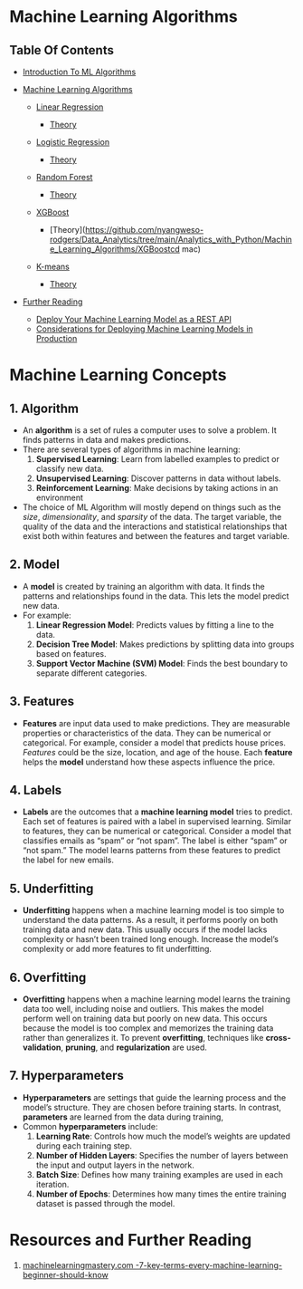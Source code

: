 # Machine Learning Algorithms

## Table Of Contents

- [Introduction To ML Algorithms](#Introduction-To-ML-Algorithms)

- [Machine Learning Algorithms]()

  - [Linear Regression]()

    - [Theory](https://github.com/nyangweso-rodgers/Data_Analytics/tree/main/Analytics_with_Python/Machine_Learning_Algorithms/Linear_Regression)

  - [Logistic Regression]()

    - [Theory](https://github.com/nyangweso-rodgers/Data_Analytics/tree/main/Analytics_with_Python/Machine_Learning_Algorithms/Logistics_Regression)

  - [Random Forest]()

    - [Theory](https://github.com/nyangweso-rodgers/Data_Analytics/tree/main/Analytics_with_Python/Machine_Learning_Algorithms/Random_Forest)

  - [XGBoost]()

    - [Theory](https://github.com/nyangweso-rodgers/Data_Analytics/tree/main/Analytics_with_Python/Machine_Learning_Algorithms/XGBoostcd mac)

  - [K-means]()
    - [Theory](https://github.com/nyangweso-rodgers/Data_Analytics/tree/main/Analytics_with_Python/Machine_Learning_Algorithms/K_Means)

- [Further Reading]()
  - [Deploy Your Machine Learning Model as a REST API](https://towardsdatascience.com/deploy-your-machine-learning-model-as-a-rest-api-4fe96bf8ddcc)
  - [Considerations for Deploying Machine Learning Models in Production](https://towardsdatascience.com/considerations-for-deploying-machine-learning-models-in-production-89d38d96cc23)

# Machine Learning Concepts

## 1. Algorithm

- An **algorithm** is a set of rules a computer uses to solve a problem. It finds patterns in data and makes predictions.
- There are several types of algorithms in machine learning:
  1. **Supervised Learning**: Learn from labelled examples to predict or classify new data.
  2. **Unsupervised Learning**: Discover patterns in data without labels.
  3. **Reinforcement Learning**: Make decisions by taking actions in an environment
- The choice of ML Algorithm will mostly depend on things such as the _size_, _dimensionality_, and _sparsity_ of the data. The target variable, the quality of the data and the interactions and statistical relationships that exist both within features and between the features and target variable.

## 2. Model

- A **model** is created by training an algorithm with data. It finds the patterns and relationships found in the data. This lets the model predict new data.
- For example:
  1. **Linear Regression Model**: Predicts values by fitting a line to the data.
  2. **Decision Tree Model**: Makes predictions by splitting data into groups based on features.
  3. **Support Vector Machine (SVM) Model**: Finds the best boundary to separate different categories.

## 3. Features

- **Features** are input data used to make predictions. They are measurable properties or characteristics of the data. They can be numerical or categorical.
  For example, consider a model that predicts house prices. _Features_ could be the size, location, and age of the house. Each **feature** helps the **model** understand how these aspects influence the price.

## 4. Labels

- **Labels** are the outcomes that a **machine learning model** tries to predict. Each set of features is paired with a label in supervised learning. Similar to features, they can be numerical or categorical.
  Consider a model that classifies emails as “spam” or “not spam”. The label is either “spam” or “not spam.” The model learns patterns from these features to predict the label for new emails.

## 5. Underfitting

- **Underfitting** happens when a machine learning model is too simple to understand the data patterns. As a result, it performs poorly on both training data and new data. This usually occurs if the model lacks complexity or hasn’t been trained long enough. Increase the model’s complexity or add more features to fit underfitting.

## 6. Overfitting

- **Overfitting** happens when a machine learning model learns the training data too well, including noise and outliers. This makes the model perform well on training data but poorly on new data. This occurs because the model is too complex and memorizes the training data rather than generalizes it. To prevent **overfitting**, techniques like **cross-validation**, **pruning**, and **regularization** are used.

## 7. Hyperparameters

- **Hyperparameters** are settings that guide the learning process and the model’s structure. They are chosen before training starts. In contrast, **parameters** are learned from the data during training,
- Common **hyperparameters** include:
  1. **Learning Rate**: Controls how much the model’s weights are updated during each training step.
  2. **Number of Hidden Layers**: Specifies the number of layers between the input and output layers in the network.
  3. **Batch Size**: Defines how many training examples are used in each iteration.
  4. **Number of Epochs**: Determines how many times the entire training dataset is passed through the model.

# Resources and Further Reading

1. [machinelearningmastery.com -7-key-terms-every-machine-learning-beginner-should-know](https://machinelearningmastery.com/7-key-terms-every-machine-learning-beginner-should-know/?ref=dailydev)
